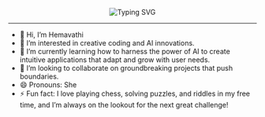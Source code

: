 <div align="center">

![Typing SVG](https://readme-typing-svg.demolab.com?font=Fira+Code&pause=1000&color=1F8AC0&center=true&vCenter=true&width=435&lines=Hi%2C+I’m+Hemavathi.;👀+Interested+in+creative+coding+and+AI.;🌱+Learning+to+build+smart+AI+apps.;🤝+Open+to+collaborations+on+groundbreaking+projects.;😄+Pronouns%3A+She.;⚡+Love+chess%2C+puzzles%2C+and+challenges!)


</div>

---

- 👋 Hi, I’m Hemavathi  
- 👀 I’m interested in creative coding and AI innovations.  
- 🌱 I’m currently learning how to harness the power of AI to create intuitive applications that adapt and grow with user needs.  
- 🤝 I’m looking to collaborate on groundbreaking projects that push boundaries.  
- 😄 Pronouns: She  
- ⚡ Fun fact: I love playing chess, solving puzzles, and riddles in my free time, and I’m always on the lookout for the next great challenge!

<!---
Hemavathi-Code20/Hemavathi-Code20 is a ✨ special ✨ repository because its `README.md` (this file) appears on your GitHub profile.
You can click the Preview link to take a look at your changes.
--->
